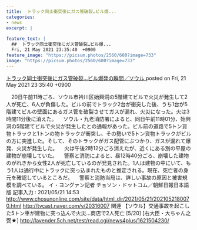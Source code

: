 ```yaml
---
title:  トラック同士衝突後にガス管破裂…ビル爆...
categories:
- news
excerpt: |
  
feature_text: |
  ##  トラック同士衝突後にガス管破裂…ビル爆...
  Fri, 21 May 2021 23:35:40  +0900
feature_image: "https://picsum.photos/2560/600?image=733"
image: "https://picsum.photos/2560/600?image=733"
---
```


[ トラック同士衝突後にガス管破裂…ビル爆発の瞬間／ソウル   ](https://lavender.5ch.net/test/read.cgi/news4plus/1621607740/)
posted on Fri, 21 May 2021 23:35:40  +0900

<!--more-->

　20日午前11時ごろ、ソウル市衿川区始興洞の5階建てビルで火災が発生して2人が死亡、6人が負傷した。ビルの前でトラック2台が衝突した後、うち1台が5階建てビルの壁面にあるガス管を破裂させてガスが漏れ、火災になった。火は3時間11分後に消えた。 　ソウル・九老消防署によると、同日午前11時01分、始興洞の5階建てビルで火災が発生したとの通報があった。ビル前の道路で5トン貨物トラックと1トンの物トラックが衝突し、その勢いで5トン貨物トラックがビルの方に突進した。そして、そのトラックがガス配管にぶつかり、ガスが漏れて爆発、火災が発生した。 　火は午後2時12分ごろ消えたが、近くにある別の平屋の建物が崩壊していた。 　警察と消防によると、昼12時40分ごろ、崩壊した建物のがれきから女性2人が死亡しているのが発見された。1人は建物の中にいて、もう1人は通行中にトラックに突っ込まれたものと推定される。現在、死亡者の身元を確認しているところだ。 　警察と消防当局は、詳しい事故の原因と被害規模を調べている。 イ・ヨングァン記者 チョソン・ドットコム／朝鮮日報日本語版 記事入力 : 2021/05/21 14:53 http://www.chosunonline.com/site/data/html_dir/2021/05/21/2021052180070.html http://tvcast.naver.com/v/20316007 関連 【ソウル】交通事故を起こした5トン車が建物に突っ込んで火災…商店で2人死亡 [5/20] [右大臣・大ちゃん之弼★] http://lavender.5ch.net/test/read.cgi/news4plus/1621504230/
